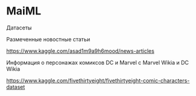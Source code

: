 # MaiML

Датасеты

Размеченные новостные статьи

<https://www.kaggle.com/asad1m9a9h6mood/news-articles>

Информация о персонажах комиксов DC и Marvel с Marvel Wikia и DC Wikia 

<https://www.kaggle.com/fivethirtyeight/fivethirtyeight-comic-characters-dataset>
